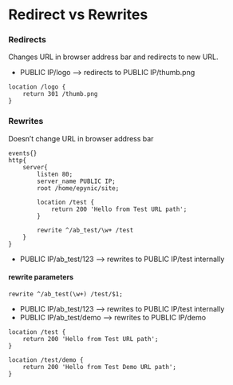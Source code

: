 # Redirect vs Rewrites

### Redirects 
Changes URL in browser address bar and redirects to new URL.

* PUBLIC IP/logo --> redirects to PUBLIC IP/thumb.png 
````
location /logo {
    return 301 /thumb.png
}
````

### Rewrites
Doesn’t change URL in browser address bar

````
events{}
http{
    server{
        listen 80;
        server_name PUBLIC IP;
        root /home/epynic/site;

        location /test {
            return 200 'Hello from Test URL path';
        }

        rewrite ^/ab_test/\w+ /test 
    }
}

````
* PUBLIC IP/ab_test/123 --> rewrites to PUBLIC IP/test internally

#### rewrite parameters

`rewrite ^/ab_test(\w+) /test/$1;`

* PUBLIC IP/ab_test/123 --> rewrites to PUBLIC IP/test internally
* PUBLIC IP/ab_test/demo --> rewrites to PUBLIC IP/demo 

````
location /test {
    return 200 'Hello from Test URL path';
}

location /test/demo {
    return 200 'Hello from Test Demo URL path';
}
````